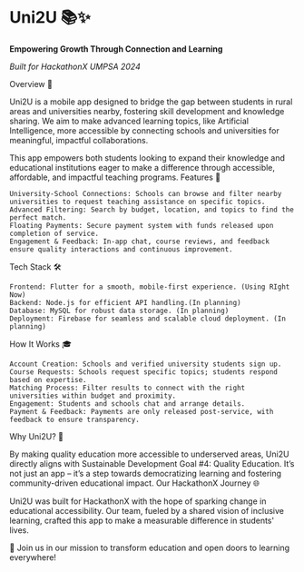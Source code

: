 # **Uni2U 📚✨**

**Empowering Growth Through Connection and Learning** 

_Built for HackathonX UMPSA 2024_

Overview 🌟

Uni2U is a mobile app designed to bridge the gap between students in rural areas and universities nearby, fostering skill development and knowledge sharing. We aim to make advanced learning topics, like Artificial Intelligence, more accessible by connecting schools and universities for meaningful, impactful collaborations.

This app empowers both students looking to expand their knowledge and educational institutions eager to make a difference through accessible, affordable, and impactful teaching programs.
Features 🚀

    University-School Connections: Schools can browse and filter nearby universities to request teaching assistance on specific topics.
    Advanced Filtering: Search by budget, location, and topics to find the perfect match.
    Floating Payments: Secure payment system with funds released upon completion of service.
    Engagement & Feedback: In-app chat, course reviews, and feedback ensure quality interactions and continuous improvement.

Tech Stack 🛠️

    Frontend: Flutter for a smooth, mobile-first experience. (Using RIght Now)
    Backend: Node.js for efficient API handling.(In planning)
    Database: MySQL for robust data storage. (In planning)
    Deployment: Firebase for seamless and scalable cloud deployment. (In planning)

How It Works 🎓

    Account Creation: Schools and verified university students sign up.
    Course Requests: Schools request specific topics; students respond based on expertise.
    Matching Process: Filter results to connect with the right universities within budget and proximity.
    Engagement: Students and schools chat and arrange details.
    Payment & Feedback: Payments are only released post-service, with feedback to ensure transparency.

Why Uni2U? 🤔

By making quality education more accessible to underserved areas, Uni2U directly aligns with Sustainable Development Goal #4: Quality Education. It’s not just an app – it’s a step towards democratizing learning and fostering community-driven educational impact.
Our HackathonX Journey 🌐

Uni2U was built for HackathonX with the hope of sparking change in educational accessibility. Our team, fueled by a shared vision of inclusive learning, crafted this app to make a measurable difference in students' lives.

📌 Join us in our mission to transform education and open doors to learning everywhere!